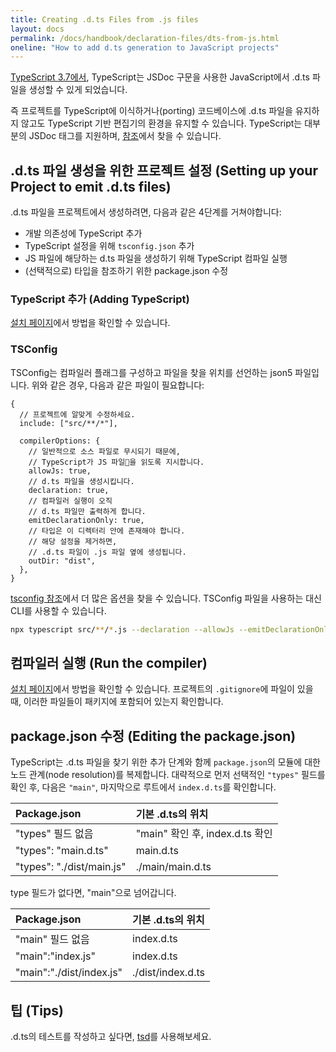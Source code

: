 ```yaml
---
title: Creating .d.ts Files from .js files
layout: docs
permalink: /docs/handbook/declaration-files/dts-from-js.html
oneline: "How to add d.ts generation to JavaScript projects"
---
```


[TypeScript 3.7에서](https://www.typescriptlang.org/docs/handbook/release-notes/typescript-3-7.html#--declaration-and---allowjs),
TypeScript는 JSDoc 구문을 사용한 JavaScript에서 .d.ts 파일을 생성할 수 있게 되었습니다.

즉 프로젝트를 TypeScript에 이식하거나(porting) 코드베이스에 .d.ts 파일을 유지하지 않고도 TypeScript 기반 편집기의 환경을 유지할 수 있습니다.
TypeScript는 대부분의 JSDoc 태그를 지원하며, [참조](https://www.typescriptlang.org/docs/handbook/type-checking-javascript-files.html#supported-jsdoc)에서 찾을 수 있습니다.

## .d.ts 파일 생성을 위한 프로젝트 설정 (Setting up your Project to emit .d.ts files)

.d.ts 파일을 프로젝트에서 생성하려면, 다음과 같은 4단계를 거쳐야합니다:

* 개발 의존성에 TypeScript 추가
* TypeScript 설정을 위해 `tsconfig.json` 추가
* JS 파일에 해당하는 d.ts 파일을 생성하기 위해 TypeScript 컴파일 실행
* (선택적으로) 타입을 참조하기 위한 package.json 수정

### TypeScript 추가 (Adding TypeScript)

[설치 페이지](https://www.typescriptlang.org/download)에서 방법을 확인할 수 있습니다.

### TSConfig

TSConfig는 컴파일러 플래그를 구성하고 파일을 찾을 위치를 선언하는 json5 파일입니다.
위와 같은 경우, 다음과 같은 파일이 필요합니다:

```json5
{
  // 프로젝트에 알맞게 수정하세요.
  include: ["src/**/*"],

  compilerOptions: {
    // 일반적으로 소스 파일로 무시되기 때문에,
    // TypeScript가 JS 파일을 읽도록 지시합니다.
    allowJs: true,
    // d.ts 파일을 생성시킵니다.
    declaration: true,
    // 컴파일러 실행이 오직
    // d.ts 파일만 출력하게 합니다.
    emitDeclarationOnly: true,
    // 타입은 이 디렉터리 안에 존재해야 합니다.
    // 해당 설정을 제거하면,
    // .d.ts 파일이 .js 파일 옆에 생성됩니다.
    outDir: "dist",
  },
}
```

[tsconfig 참조](/reference)에서 더 많은 옵션을 찾을 수 있습니다.
TSConfig 파일을 사용하는 대신 CLI를 사용할 수 있습니다.

```sh
npx typescript src/**/*.js --declaration --allowJs --emitDeclarationOnly --outDir types
```

## 컴파일러 실행 (Run the compiler)

[설치 페이지](https://www.typescriptlang.org/download)에서 방법을 확인할 수 있습니다.
프로젝트의 `.gitignore`에 파일이 있을 때, 이러한 파일들이 패키지에 포함되어 있는지 확인합니다.

## package.json 수정 (Editing the package.json)

TypeScript는 .d.ts 파일을 찾기 위한 추가 단계와 함께 `package.json`의 모듈에 대한 노드 관계(node resolution)를 복제합니다.
대략적으로 먼저 선택적인 `"types"` 필드를 확인 후, 다음은 `"main"`, 마지막으로 루트에서 `index.d.ts`를 확인합니다.

| Package.json              | 기본 .d.ts의 위치                 |
| :------------------------ | :----------------------------- |
| "types" 필드 없음           | "main" 확인 후, index.d.ts 확인   |
| "types": "main.d.ts"      | main.d.ts                      |
| "types": "./dist/main.js" | ./main/main.d.ts               |

type 필드가 없다면, "main"으로 넘어갑니다.

| Package.json             | 기본 .d.ts의 위치            |
| :----------------------- | :------------------------ |
| "main" 필드 없음           | index.d.ts                |
| "main":"index.js"        | index.d.ts                |
| "main":"./dist/index.js" | ./dist/index.d.ts         |

## 팁 (Tips)

.d.ts의 테스트를 작성하고 싶다면, [tsd](https://github.com/SamVerschueren/tsd)를 사용해보세요.